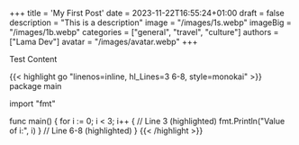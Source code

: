 +++
title = 'My First Post'
date = 2023-11-22T16:55:24+01:00
draft = false
description = "This is a description"
image = "/images/1s.webp"
imageBig = "/images/1b.webp"
categories = ["general", "travel", "culture"]
authors = ["Lama Dev"]
avatar = "/images/avatar.webp"
+++

Test Content


{{< highlight go "linenos=inline, hl_Lines=3 6-8, style=monokai" >}}
package main

import "fmt"

func main() {
    for i := 0; i < 3; i++ {  // Line 3 (highlighted)
        fmt.Println("Value of i:", i)
    }                           // Line 6-8 (highlighted)
}
{{< /highlight >}}

